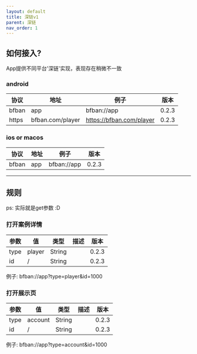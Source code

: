 ```yaml
---
layout: default
title: 深链v1
parent: 深链
nav_order: 1
---
```


## 如何接入?

App提供不同平台'深链'实现，表现存在稍微不一致

### android

| 协议    | 地址               | 例子                                    | 版本    |
|-------|------------------|---------------------------------------|-------|
| bfban | app              | bfban://app                           | 0.2.3 |
| https | bfban.com/player | https://bfban.com/player |  0.2.3     |

### ios or macos

| 协议    | 地址                             | 例子                                     | 版本    |
|-------|--------------------------------|----------------------------------------|-------|
| bfban | app                            | bfban://app                            | 0.2.3 |

----

## 规则

ps: 实际就是get参数 :D

### 打开案例详情

| 参数 | 值   | 类型 | 描述 | 版本 |
|----|-----|-----|----|-----|
| type | player   | String | |0.2.3 |
| id | /   | String | |0.2.3 |

例子: bfban://app?type=player&id=1000

### 打开展示页

| 参数 | 值       | 类型 | 描述 | 版本 |
|----|---------|-----|----|-----|
| type | account | String | |0.2.3 |
| id | /       | String | |0.2.3 |

例子: bfban://app?type=account&id=1000
